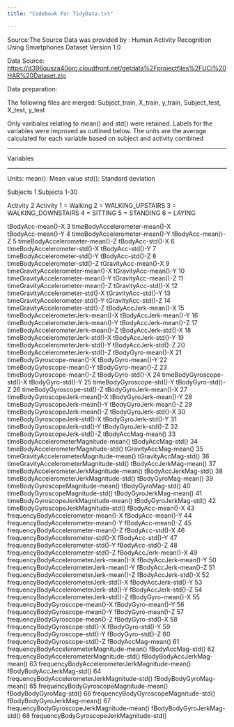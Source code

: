 ```yaml
---
title: "Codebook For TidyData.txt"

---
```

Source:The Source Data was provided by :
        Human Activity Recognition Using Smartphones Dataset
        Version 1.0

Data Source: https://d396qusza40orc.cloudfront.net/getdata%2Fprojectfiles%2FUCI%20HAR%20Dataset.zip 

Data preparation:


The following files are merged:
Subject_train,
X_train,
y_train,
Subject_test,
X_test,
y_test

Only varibales relating to mean() and std() were retained.
Labels for the variables were improved as outlined below.
The units are the average  calculated for each variable based on subject and activity combined

---

Variables 

---
Units:
mean(): Mean value
std(): Standard deviation



Subjects                      1   Subjects        1-30

Activity                      2   Activity        1 = Walking 
                                                  2 = WALKING_UPSTAIRS
                                                  3 = WALKING_DOWNSTAIRS
                                                  4  = SITTING
                                                  5  = STANDING
                                                  6  = LAYING   
                             
tBodyAcc-mean()-X	            3	timeBodyAccelerometer-mean()-X  
tBodyAcc-mean()-Y	            4	timeBodyAccelerometer-mean()-Y
tBodyAcc-mean()-Z	            5	timeBodyAccelerometer-mean()-Z
tBodyAcc-std()-X	            6	timeBodyAccelerometer-std()-X
tBodyAcc-std()-Y	            7	timeBodyAccelerometer-std()-Y
tBodyAcc-std()-Z	            8	timeBodyAccelerometer-std()-Z
tGravityAcc-mean()-X	        9	timeGravityAccelerometer-mean()-X
tGravityAcc-mean()-Y	        10	timeGravityAccelerometer-mean()-Y
tGravityAcc-mean()-Z	        11	timeGravityAccelerometer-mean()-Z
tGravityAcc-std()-X	          12	timeGravityAccelerometer-std()-X
tGravityAcc-std()-Y	          13	timeGravityAccelerometer-std()-Y
tGravityAcc-std()-Z	          14	timeGravityAccelerometer-std()-Z
tBodyAccJerk-mean()-X	        15	timeBodyAccelerometerJerk-mean()-X
tBodyAccJerk-mean()-Y	        16	timeBodyAccelerometerJerk-mean()-Y
tBodyAccJerk-mean()-Z	        17	timeBodyAccelerometerJerk-mean()-Z
tBodyAccJerk-std()-X	        18	timeBodyAccelerometerJerk-std()-X
tBodyAccJerk-std()-Y        	19	timeBodyAccelerometerJerk-std()-Y
tBodyAccJerk-std()-Z	        20	timeBodyAccelerometerJerk-std()-Z
tBodyGyro-mean()-X	          21	timeBodyGyroscope-mean()-X
tBodyGyro-mean()-Y	          22	timeBodyGyroscope-mean()-Y
tBodyGyro-mean()-Z	          23	timeBodyGyroscope-mean()-Z
tBodyGyro-std()-X	            24	timeBodyGyroscope-std()-X
tBodyGyro-std()-Y	            25	timeBodyGyroscope-std()-Y
tBodyGyro-std()-Z	            26	timeBodyGyroscope-std()-Z
tBodyGyroJerk-mean()-X	      27	timeBodyGyroscopeJerk-mean()-X
tBodyGyroJerk-mean()-Y	      28	timeBodyGyroscopeJerk-mean()-Y
tBodyGyroJerk-mean()-Z	      29	timeBodyGyroscopeJerk-mean()-Z
tBodyGyroJerk-std()-X	        30	timeBodyGyroscopeJerk-std()-X
tBodyGyroJerk-std()-Y	        31	timeBodyGyroscopeJerk-std()-Y
tBodyGyroJerk-std()-Z	        32	timeBodyGyroscopeJerk-std()-Z
tBodyAccMag-mean()	          33	timeBodyAccelerometerMagnitude-mean()
tBodyAccMag-std()	            34	timeBodyAccelerometerMagnitude-std()
tGravityAccMag-mean()	        35	timeGravityAccelerometerMagnitude-mean()
tGravityAccMag-std()	        36	timeGravityAccelerometerMagnitude-std()
tBodyAccJerkMag-mean()	      37	timeBodyAccelerometerJerkMagnitude-mean()
tBodyAccJerkMag-std()	        38	timeBodyAccelerometerJerkMagnitude-std()
tBodyGyroMag-mean()	          39	timeBodyGyroscopeMagnitude-mean()
tBodyGyroMag-std()	          40	timeBodyGyroscopeMagnitude-std()
tBodyGyroJerkMag-mean()	      41	timeBodyGyroscopeJerkMagnitude-mean()
tBodyGyroJerkMag-std()	      42	timeBodyGyroscopeJerkMagnitude-std()
fBodyAcc-mean()-X	            43	frequencyBodyAccelerometer-mean()-X
fBodyAcc-mean()-Y	            44	frequencyBodyAccelerometer-mean()-Y
fBodyAcc-mean()-Z	            45	frequencyBodyAccelerometer-mean()-Z
fBodyAcc-std()-X	            46	frequencyBodyAccelerometer-std()-X
fBodyAcc-std()-Y	            47	frequencyBodyAccelerometer-std()-Y
fBodyAcc-std()-Z	            48	frequencyBodyAccelerometer-std()-Z
fBodyAccJerk-mean()-X	        49	frequencyBodyAccelerometerJerk-mean()-X
fBodyAccJerk-mean()-Y	        50	frequencyBodyAccelerometerJerk-mean()-Y
fBodyAccJerk-mean()-Z	        51	frequencyBodyAccelerometerJerk-mean()-Z
fBodyAccJerk-std()-X	        52	frequencyBodyAccelerometerJerk-std()-X
fBodyAccJerk-std()-Y	        53	frequencyBodyAccelerometerJerk-std()-Y
fBodyAccJerk-std()-Z	        54	frequencyBodyAccelerometerJerk-std()-Z
fBodyGyro-mean()-X	          55	frequencyBodyGyroscope-mean()-X
fBodyGyro-mean()-Y	          56	frequencyBodyGyroscope-mean()-Y
fBodyGyro-mean()-Z	          57	frequencyBodyGyroscope-mean()-Z
fBodyGyro-std()-X	            58	frequencyBodyGyroscope-std()-X
fBodyGyro-std()-Y	            59	frequencyBodyGyroscope-std()-Y
fBodyGyro-std()-Z	            60	frequencyBodyGyroscope-std()-Z
fBodyAccMag-mean()	          61	frequencyBodyAccelerometerMagnitude-mean()
fBodyAccMag-std()	            62	frequencyBodyAccelerometerMagnitude-std()
fBodyBodyAccJerkMag-mean()  	63	frequencyBodyAccelerometerJerkMagnitude-mean()
fBodyBodyAccJerkMag-std()	    64	frequencyBodyAccelerometerJerkMagnitude-std()
fBodyBodyGyroMag-mean()	      65	frequencyBodyGyroscopeMagnitude-mean()
fBodyBodyGyroMag-std()	      66	frequencyBodyGyroscopeMagnitude-std()
fBodyBodyGyroJerkMag-mean()	  67	frequencyBodyGyroscopeJerkMagnitude-mean()
fBodyBodyGyroJerkMag-std()	  68	frequencyBodyGyroscopeJerkMagnitude-std()


